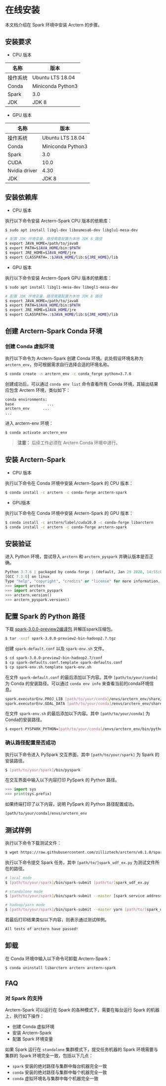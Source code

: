 # 在线安装

本文档介绍在 Spark 环境中安装 Arctern 的步骤。

## 安装要求

* CPU 版本

|  名称    |   版本     |
| ---------- | ------------ |
| 操作系统 |Ubuntu LTS 18.04|
| Conda  | Miniconda Python3  |
| Spark | 3.0  |
| JDK    | JDK 8 |

* GPU 版本

|  名称    |   版本     |
| ---------- | ------------ |
| 操作系统 |Ubuntu LTS 18.04|
| Conda | Miniconda Python3  |
| Spark | 3.0  |
|CUDA|10.0|
|Nvidia driver|4.30|
| JDK    | JDK 8 |

## 安装依赖库

* CPU 版本

执行以下命令安装 Arctern-Spark CPU 版本的依赖库：
```bash
$ sudo apt install libgl-dev libosmesa6-dev libglu1-mesa-dev

# 配置 JDK 环境变量，路径需要配置为本地 JDK 8 路径
$ export JAVA_HOME=/path/to/java8
$ export PATH=$JAVA_HOME/bin:$PATH
$ export JRE_HOME=$JAVA_HOME/jre
$ export CLASSPATH=.:$JAVA_HOME/lib:${JRE_HOME}/lib
```


* GPU 版本

执行以下命令安装 Arctern-Spark GPU 版本的依赖库：
```bash
$ sudo apt install libgl1-mesa-dev libegl1-mesa-dev

# 配置 JDK 环境变量，路径需要配置为本地 JDK 8 路径
$ export JAVA_HOME=/path/to/java8
$ export PATH=$JAVA_HOME/bin:$PATH
$ export JRE_HOME=$JAVA_HOME/jre
$ export CLASSPATH=.:$JAVA_HOME/lib:${JRE_HOME}/lib
```


## 创建 Arctern-Spark Conda 环境

### 创建 Conda 虚拟环境

执行以下命令为 Arctern-Spark 创建 Conda 环境。此处假设环境名称为 `arctern_env`，你可根据需求自行选择合适的环境名称。

```bash
$ conda create -n arctern_env -c conda_forge python=3.7.6
```

创建成功后，可以通过 `conda env list` 命令查看所有 Conda 环境，其输出结果应包含 Arctern 环境，类似如下：
  
```bash
conda environments:
base               ...
arctern_env      ...
...
```

进入 arctern-env 环境：

```bash
$ conda activate arctern_env
```

> **注意：** 后续工作必须在 Arctern Conda 环境中进行。

## 安装 Arctern-Spark

* CPU 版本

执行以下命令在 Conda 环境中安装 Arctern-Spark 的 CPU 版本：

```bash
$ conda install -c arctern -c conda-forge arctern-spark
```

* GPU版本

执行以下命令在 Conda 环境中安装 Arctern-Spark 的 GPU 版本：  

```bash
$ conda install -c arctern/label/cuda10.0 -c conda-forge libarctern
$ conda install -c arctern -c conda-forge arctern-spark
```

## 安装验证

进入 Python 环境，尝试导入 `arctern` 和 `arctern_pyspark` 并确认版本是否正确。

```python
Python 3.7.6 | packaged by conda-forge | (default, Jan 29 2020, 14:55:04)
[GCC 7.3.0] on linux
Type "help", "copyright", "credits" or "license" for more information.
>>> import arctern
>>> import arctern_pyspark
>>> arctern.version()
>>> arctern_pyspark.version()
```

## 配置 Spark 的 Python 路径

下载 [spark-3.0.0-preview2编译包](https://mirrors.sonic.net/apache/spark/spark-3.0.0-preview2/spark-3.0.0-preview2-bin-hadoop2.7.tgz) 并解压spark压缩包。

```bash
$ tar -xvzf spark-3.0.0-preview2-bin-hadoop2.7.tgz
```

创建 `spark-default.conf` 以及 `spark-env.sh` 文件。

```bash
$ cd spark-3.0.0-preview2-bin-hadoop2.7/conf
$ cp spark-defaults.conf.template spark-defaults.conf
$ cp spark-env.sh.template spark-env.sh
```

在文件 `spark-default.conf` 的最后添加以下内容。其中 `[path/to/your/conda]` 为 Conda 的安装路径。可以通过 `conda env info` 来查看当前的conda环境信息。

```bash
spark.executorEnv.PROJ_LIB [path/to/your/conda]/envs/arctern_env/share/proj
spark.executorEnv.GDAL_DATA [path/to/your/conda]/envs/arctern_env/share/gdal
```

在文件 `spark-env.sh` 的最后添加以下内容。其中 `[path/to/your/conda]` 为Conda的安装路径。

```bash
$ export PYSPARK_PYTHON=[path/to/your/conda]/envs/arctern_env/bin/python
```

### 确认路径配置是否成功

执行以下命令进入 PySpark 交互界面，其中 `[path/to/your/spark]` 为 Spark 的安装路径。

```bash
$ [path/to/your/spark]/bin/pyspark
```

在交互界面中输入以下内容打印 PySpark 的 Python 路径。
```python
>>> import sys
>>> print(sys.prefix)
```

如果终端打印了以下内容，说明 PySpark 的 Python 路径配置成功。

```bash
[path/to/your/conda]/envs/arctern_env
```

## 测试样例

执行以下命令下载测试文件：

```bash
$ wget https://raw.githubusercontent.com/zilliztech/arctern/v0.1.0/spark/pyspark/examples/gis/spark_udf_ex.py
```

执行以下命令提交 Spark 任务，其中 `[path/to/]spark_udf_ex.py` 为测试文件所在的路径。

```bash
# local mode
$ [path/to/your/spark]/bin/spark-submit [path/to/]spark_udf_ex.py

# standalone mode
$ [path/to/your/spark]/bin/spark-submit --master [spark service address] [path/to/]spark_udf_ex.py

# hadoop/yarn mode
$ [path/to/your/spark]/bin/spark-submit --master yarn [path/to/]spark_udf_ex.py
```

若最后打印结果类似以下内容，则表示通过测试样例。
```bash
All tests of arctern have passed!
```

## 卸载

在 Conda 环境中输入以下命令可卸载 Arctern-Spark：

```bash
$ conda uninstall libarctern arctern arctern-spark
```

## FAQ

### 对 Spark 的支持

Arctern-Spark 可以运行在 Spark 的各种模式下，需要在每台运行 Spark 的机器上，执行如下操作：

* 创建 Conda 虚拟环境
* 安装 Arctern-Spark
* 配置 Spark 环境变量

如果 Spark 运行在 `standalone` 集群模式下，提交任务机器的 Spark 环境需要与集群的 Spark 环境完全一致，包括以下几点：

* `spark` 安装的绝对路径与集群中每台机器完全一致
* `conda` 安装的绝对路径与集群中每个机器完全一致
* `conda` 虚拟环境名与集群中每个机器完全一致


